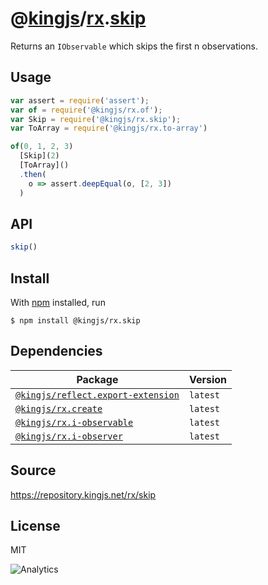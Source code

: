 # @[kingjs][@kingjs]/[rx][ns0].[skip][ns1]
Returns an `IObservable` which skips the first n observations.
## Usage
```js
var assert = require('assert');
var of = require('@kingjs/rx.of');
var Skip = require('@kingjs/rx.skip');
var ToArray = require('@kingjs/rx.to-array')

of(0, 1, 2, 3)
  [Skip](2)
  [ToArray]()
  .then(
    o => assert.deepEqual(o, [2, 3])
  )
```

## API
```ts
skip()
```




## Install
With [npm](https://npmjs.org/) installed, run
```
$ npm install @kingjs/rx.skip
```
## Dependencies
|Package|Version|
|---|---|
|[`@kingjs/reflect.export-extension`](https://www.npmjs.com/package/@kingjs/reflect.export-extension)|`latest`|
|[`@kingjs/rx.create`](https://www.npmjs.com/package/@kingjs/rx.create)|`latest`|
|[`@kingjs/rx.i-observable`](https://www.npmjs.com/package/@kingjs/rx.i-observable)|`latest`|
|[`@kingjs/rx.i-observer`](https://www.npmjs.com/package/@kingjs/rx.i-observer)|`latest`|
## Source
https://repository.kingjs.net/rx/skip
## License
MIT

![Analytics](https://analytics.kingjs.net/rx/skip)

[@kingjs]: https://www.npmjs.com/package/kingjs
[ns0]: https://www.npmjs.com/package/@kingjs/rx
[ns1]: https://www.npmjs.com/package/@kingjs/rx.skip
